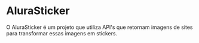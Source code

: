 # AluraSticker

O AluraSticker é um projeto que utiliza API's que retornam imagens de sites para transformar essas imagens em stickers.
